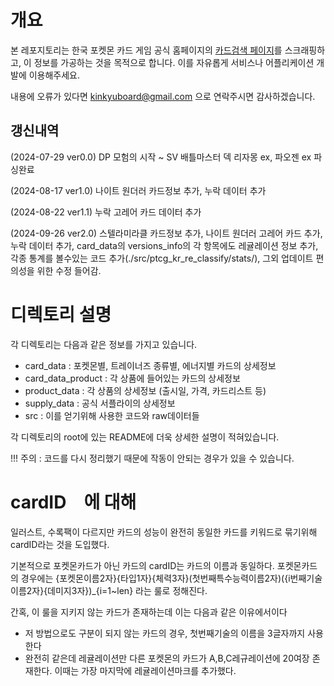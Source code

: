 # 개요

본 레포지토리는 한국 포켓몬 카드 게임 공식 홈페이지의 [카드검색 페이지](https://pokemoncard.co.kr/cards)를 스크래핑하고, 이 정보를 가공하는 것을 목적으로 합니다.
이를 자유롭게 서비스나 어플리케이션 개발에 이용해주세요.

내용에 오류가 있다면 kinkyuboard@gmail.com 으로 연락주시면 감사하겠습니다.

## 갱신내역
(2024-07-29 ver0.0) DP 모험의 시작 ~ SV 배틀마스터 덱 리자몽 ex, 파오젠 ex 파싱완료

(2024-08-17 ver1.0) 나이트 원더러 카드정보 추가, 누락 데이터 추가

(2024-08-22 ver1.1) 누락 고레어 카드 데이터 추가

(2024-09-26 ver2.0) 스텔라미라클 카드정보 추가, 나이트 원더러 고레어 카드 추가, 누락 데이터 추가, card_data의 versions_info의 각 항목에도 레귤레이션 정보 추가, 각종 통계를 볼수있는 코드 추가(./src/ptcg_kr_re_classify/stats/), 그외 업데이트 편의성을 위한 수정 들어감.

# 디렉토리 설명

각 디렉토리는 다음과 같은 정보를 가지고 있습니다.

- card_data : 포켓몬별, 트레이너즈 종류별, 에너지별 카드의 상세정보
- card_data_product : 각 상품에 들어있는 카드의 상세정보
- product_data : 각 상품의 상세정보 (출시일, 가격, 카드리스트 등)
- supply_data : 공식 서플라이의 상세정보
- src : 이를 얻기위해 사용한 코드와 raw데이터들

각 디렉토리의 root에 있는 README에 더욱 상세한 설명이 적혀있습니다.

!!! 주의 : 코드를 다시 정리했기 때문에 작동이 안되는 경우가 있을 수 있습니다.

# cardID　에 대해

일러스트, 수록팩이 다르지만 카드의 성능이 완전히 동일한 카드를 키워드로 묶기위해
cardID라는 것을 도입했다.

기본적으로 포켓몬카드가 아닌 카드의 cardID는 카드의 이름과 동일하다.
포켓몬카드의 경우에는 {포켓몬이름2자}{타입1자}{체력3자}(첫번째특수능력이름2자)({i번째기술이름2자}{데미지3자})_{i=1~len}
라는 룰로 정해진다.

간혹, 이 룰을 지키지 않는 카드가 존재하는데 이는 다음과 같은 이유에서이다
- 저 방법으로도 구분이 되지 않는 카드의 경우, 첫번째기술의 이름을 3글자까지 사용한다
- 완전히 같은데 레귤레이션만 다른 포켓몬의 카드가 A,B,C레규레이션에 20여장 존재한다. 이때는 가장 마지막에 레귤레이션마크를 추가했다.